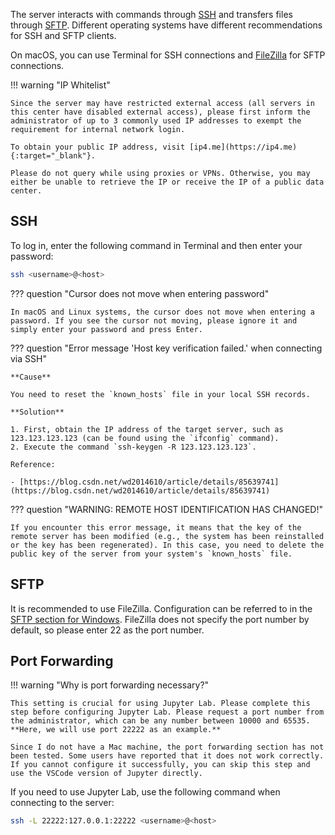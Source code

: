 The server interacts with commands through [SSH](https://en.wikipedia.org/wiki/Secure_Shell) and transfers files through [SFTP](https://en.wikipedia.org/wiki/SSH_File_Transfer_Protocol). Different operating systems have different recommendations for SSH and SFTP clients.

On macOS, you can use Terminal for SSH connections and [FileZilla](https://filezilla-project.org/download.php?platform=osx) for SFTP connections.

!!! warning "IP Whitelist"

    Since the server may have restricted external access (all servers in this center have disabled external access), please first inform the administrator of up to 3 commonly used IP addresses to exempt the requirement for internal network login.

    To obtain your public IP address, visit [ip4.me](https://ip4.me){:target="_blank"}.

    Please do not query while using proxies or VPNs. Otherwise, you may either be unable to retrieve the IP or receive the IP of a public data center.

## SSH

To log in, enter the following command in Terminal and then enter your password:

```bash
ssh <username>@<host>
```

??? question "Cursor does not move when entering password"

    In macOS and Linux systems, the cursor does not move when entering a password. If you see the cursor not moving, please ignore it and simply enter your password and press Enter.

??? question "Error message 'Host key verification failed.' when connecting via SSH"

    **Cause**

    You need to reset the `known_hosts` file in your local SSH records.

    **Solution**

    1. First, obtain the IP address of the target server, such as 123.123.123.123 (can be found using the `ifconfig` command).
    2. Execute the command `ssh-keygen -R 123.123.123.123`.

    Reference:

    - [https://blog.csdn.net/wd2014610/article/details/85639741](https://blog.csdn.net/wd2014610/article/details/85639741)

??? question "WARNING: REMOTE HOST IDENTIFICATION HAS CHANGED!"

    If you encounter this error message, it means that the key of the remote server has been modified (e.g., the system has been reinstalled or the key has been regenerated). In this case, you need to delete the public key of the server from your system's `known_hosts` file.

## SFTP

It is recommended to use FileZilla. Configuration can be referred to in the [SFTP section for Windows](/en/01-connect/win/#sftp). FileZilla does not specify the port number by default, so please enter 22 as the port number.

## Port Forwarding

!!! warning "Why is port forwarding necessary?"

    This setting is crucial for using Jupyter Lab. Please complete this step before configuring Jupyter Lab. Please request a port number from the administrator, which can be any number between 10000 and 65535. **Here, we will use port 22222 as an example.**

    Since I do not have a Mac machine, the port forwarding section has not been tested. Some users have reported that it does not work correctly. If you cannot configure it successfully, you can skip this step and use the VSCode version of Jupyter directly.

If you need to use Jupyter Lab, use the following command when connecting to the server:

```bash
ssh -L 22222:127.0.0.1:22222 <username>@<host>
```